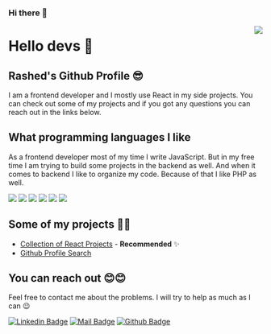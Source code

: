 ### Hi there 👋

<img align="right" src="https://github-readme-stats.vercel.app/api?username=rashedraju&show_icons=true&theme=radical"/>

# Hello devs 👋

## Rashed's Github Profile 😎

I am a frontend developer and I mostly use React in my side projects. You can check out some of my projects and if you got any questions you can reach out in the links below. 

## What programming languages I like
As a frontend developer most of my time I write JavaScript. But in my free time I am trying to build some projects in the backend as well. And when it comes to backend I like to organize my code. Because of that I like PHP as well.

[![](https://img.shields.io/badge/html-e34c26?style=for-the-badge&logo=html5&logoColor=white)]()
[![](https://img.shields.io/badge/css-264de4?style=for-the-badge&logo=css3&logoColor=white)]()
[![](https://img.shields.io/badge/javascript-f0db4f?style=for-the-badge&logo=javascript&logoColor=white)]()
[![](https://img.shields.io/badge/sass-cc6699?style=for-the-badge&logo=sass&logoColor=white)]()
[![](https://img.shields.io/badge/react-132bb1?style=for-the-badge&logo=react&logoColor=white)]()
[![](https://img.shields.io/badge/php-f67317?style=for-the-badge&logo=php&logoColor=white)]()

## Some of my projects 🐱‍🏍
* [Collection of React Projects](https://github.com/rashedraju/goodie) - **Recommended** ✨
* [Github Profile Search](https://github.com/rashedraju/github-profiles)

## You can reach out 😊😊
Feel free to contact me about the problems. I will try to help as much as I can 😉

[![Linkedin Badge](https://img.shields.io/badge/linkedin-%230077B5.svg?&style=for-the-badge&logo=linkedin&logoColor=white)](https://www.linkedin.com/in/rashedraju/)
[![Mail Badge](https://img.shields.io/badge/email-c14438?style=for-the-badge&logo=Gmail&logoColor=white&link=mailto:rashedraju.cs@gmail.com)](mailto:rashedraju.cs@gmail.com)
[![Github Badge](https://img.shields.io/badge/github-333?style=for-the-badge&logo=github&logoColor=white)](https://github.com/rashedraju)
